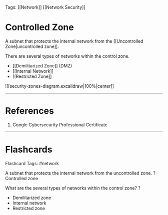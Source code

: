 Tags: [[Network]] [[Network Security]]
# Controlled Zone

A subnet that protects the internal network from the [[Uncontrolled Zone|uncontrolled zone]].

There are several types of networks within the control zone.
- [[Demilitarized Zone]] (DMZ)
- [[Internal Network]]
- [[Restricted Zone]]

![[security-zones-diagram.excalidraw|100%|center]]

---
# References

1. Google Cybersecurity Professional Certificate

---
# Flashcards

Flashcard Tags: #network 

A subnet that protects the internal network from the uncontrolled zone.
?
Controlled zone
<!--SR:!2024-05-13,2,230-->

What are the several types of networks within the control zone?
?
- Demilitarized zone
- Internal network
- Restricted zone
<!--SR:!2024-05-25,14,290-->